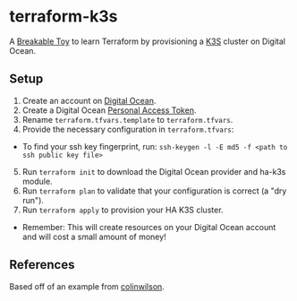 # terraform-k3s
A [Breakable Toy](https://www.oreilly.com/library/view/apprenticeship-patterns/9780596806842/ch05.html#breakable_toys) to learn Terraform by provisioning a [K3S](https://k3s.io/) cluster on Digital Ocean.

## Setup
1. Create an account on [Digital Ocean](https://www.digitalocean.com/).
2. Create a Digital Ocean [Personal Access Token](https://docs.digitalocean.com/reference/api/create-personal-access-token/).
3. Rename `terraform.tfvars.template` to `terraform.tfvars`.
4. Provide the necessary configuration in `terraform.tfvars`:
  * To find your ssh key fingerprint, run: `ssh-keygen -l -E md5 -f <path to ssh public key file>`
5. Run `terraform init` to download the Digital Ocean provider and ha-k3s module.
6. Run `terraform plan` to validate that your configuration is correct (a "dry run").
7. Run `terraform apply` to provision your HA K3S cluster.
  * Remember: This will create resources on your Digital Ocean account and will cost a small amount of money!

## References
Based off of an example from [colinwilson](https://github.com/colinwilson/example-terraform-modules/tree/terraform-digitalocean-ha-k3s).
